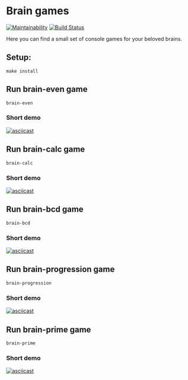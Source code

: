 # Brain games
[![Maintainability](https://api.codeclimate.com/v1/badges/a99a88d28ad37a79dbf6/maintainability)](https://codeclimate.com/github/codeclimate/codeclimate/maintainability)
[![Build Status](https://travis-ci.com/v1valasvegan/frontend-project-lvl1.svg?branch=master)](https://travis-ci.com/v1valasvegan/frontend-project-lvl1)

  Here you can find a small set of console games for your beloved brains.


## Setup:
`make install`

## Run brain-even game
`brain-even`

### Short demo
[![asciicast](https://asciinema.org/a/50ugHmT8LAzZqE81s1o3lneGS.svg)](https://asciinema.org/a/50ugHmT8LAzZqE81s1o3lneGS)

## Run brain-calc game
`brain-calc`

### Short demo
[![asciicast](https://asciinema.org/a/xhN7XR7yks0sF1kS6hcDwDbH2.svg)](https://asciinema.org/a/xhN7XR7yks0sF1kS6hcDwDbH2)

## Run brain-bcd game
`brain-bcd`

### Short demo
[![asciicast](https://asciinema.org/a/hdaPvR4JYxB7El0YGjdTMgIr6.svg)](https://asciinema.org/a/hdaPvR4JYxB7El0YGjdTMgIr6)

## Run brain-progression game
`brain-progression`

### Short demo
[![asciicast](https://asciinema.org/a/VeEBwc262xLNRk4Hl5azV5u00.svg)](https://asciinema.org/a/VeEBwc262xLNRk4Hl5azV5u00)

## Run brain-prime game
`brain-prime`

### Short demo
[![asciicast](https://asciinema.org/a/W6WgJLd8bmS9iafPb5fwHa66N.svg)](https://asciinema.org/a/W6WgJLd8bmS9iafPb5fwHa66N)



